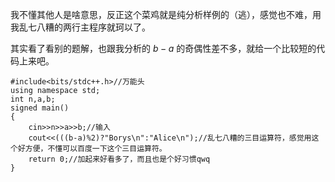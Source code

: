 我不懂其他人是啥意思，反正这个菜鸡就是纯分析样例的（逃），感觉也不难，用我乱七八糟的两行主程序就珂以了。   
  
其实看了看别的题解，也跟我分析的 $b-a$ 的奇偶性差不多，就给一个比较短的代码上来吧。   
   
     
```
#include<bits/stdc++.h>//万能头
using namespace std;
int n,a,b;
signed main()
{
	cin>>n>>a>>b;//输入
	cout<<(((b-a)%2)?"Borys\n":"Alice\n");//乱七八糟的三目运算符，感觉用这个好方便，不懂可以百度一下这个三目运算符。
	return 0;//加起来好看多了，而且也是个好习惯qwq
}
```
